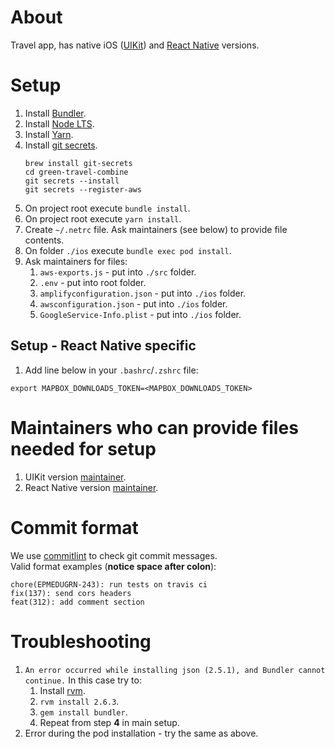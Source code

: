 # About
Travel app, has native iOS ([UIKit](https://developer.apple.com/documentation/uikit?language=objc)) and [React Native](https://reactnative.dev/) versions.

# Setup
1. Install [Bundler](https://bundler.io/).
2. Install [Node LTS](https://nodejs.org/en/download/).
3. Install [Yarn](https://yarnpkg.com/).
4. Install [git secrets](https://github.com/awslabs/git-secrets#id6). 
   ```
   brew install git-secrets
   cd green-travel-combine
   git secrets --install
   git secrets --register-aws
   ```
5. On project root execute  `bundle install`.
6. On project root execute  `yarn install`.
7. Create `~/.netrc` file. Ask maintainers (see below) to provide file contents.
8. On folder `./ios` execute `bundle exec pod install`.
9. Ask maintainers for files:
   1. `aws-exports.js` - put into `./src` folder.
   2. `.env` - put into root folder.
   3. `amplifyconfiguration.json` - put into `./ios` folder.
   4. `awsconfiguration.json` - put into `./ios` folder.
   5. `GoogleService-Info.plist` - put into `./ios` folder.

## Setup - React Native specific
1. Add line below in your `.bashrc`/`.zshrc` file:
```
export MAPBOX_DOWNLOADS_TOKEN=<MAPBOX_DOWNLOADS_TOKEN>
```

# Maintainers who can provide files needed for setup
1. UIKit version [maintainer](https://github.com/alexeykomov/).
2. React Native version [maintainer](https://github.com/tr3v3r).

# Commit format
We use [commitlint](https://github.com/conventional-changelog/commitlint#what-is-commitlint) to check git commit messages.  
Valid format examples (**notice space after colon**):
```
chore(EPMEDUGRN-243): run tests on travis ci
fix(137): send cors headers
feat(312): add comment section
```

# Troubleshooting
1. `An error occurred while installing json (2.5.1), and Bundler cannot
   continue.` In this case try to:
   1. Install [rvm](https://rvm.io/).
   2. `rvm install 2.6.3`.
   3. `gem install bundler`.
   4. Repeat from step **4** in main setup.
2. Error during the pod installation - try the same as above.

